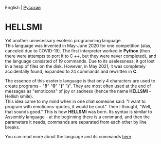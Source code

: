 English | [Русский](https://github.com/Bs0Dd/HELLSMI/blob/master/README_ru.md)

# HELLSMI
Yet another unnecessary esoteric programming language.  
This language was invented in May-June 2020 for one competition (alas, canceled due to COVID-19).
The first interpreter worked in **Python** (then there were attempts to port it to C ++, but they were never completed), and the language consisted of 19 commands.
Due to its uselessness, it got lost in a heap of files on the disk.
However, in May 2021, it was completely accidentally found, expanded to 24 commands and rewritten in **C**.

The essence of this esoteric language is that only 4 characters are used to create programs - "**9**" "**0**" "**(**" "**)**".
They are most often used at the end of messages as "emoticons" of joy or sadness (hence the name **HELLSMI** - Hellish smile).  
This idea came to my mind when in one chat someone said: "I want to program with emoticons-quotes, it would be cool." Then I thought, "Well, that sounds good."
This is how **HELLSMI** was born. Its syntax is similar to Assembly language - at the beginning there is a command, and then the parameters it needs, commands are separated from each other by line breaks.

You can read more about the language and its commands [here](https://raw.githubusercontent.com/Bs0Dd/HELLSMI/master/Docs/HELLSMI.docx).
